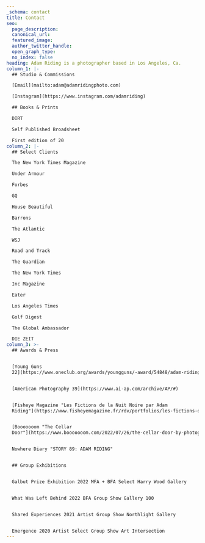 ```yaml
---
_schema: contact
title: Contact
seo:
  page_description:
  canonical_url:
  featured_image:
  author_twitter_handle:
  open_graph_type:
  no_index: false
heading: Adam Riding is a photographer based in Los Angeles, Ca.
column_1: |-
  ## Studio & Commissions

  [Email](mailto:adam@adamridingphoto.com)

  [Instagram](https://www.instagram.com/adamriding)

  ## Books & Prints

  DIRT

  Self Published Broadsheet

  First edition of 20
column_2: |-
  ## Select Clients

  The New York Times Magazine

  Under Armour

  Forbes

  GQ

  House Beautiful

  Barrons

  The Atlantic

  WSJ

  Road and Track

  The Guardian

  The New York Times

  Inc Magazine

  Eater

  Los Angeles Times

  Golf Digest

  The Global Ambassador

  DIE ZEIT
column_3: >-
  ## Awards & Press


  [Young Guns
  22](https://www.oneclub.org/awards/youngguns/-award/54848/adam-riding/)


  [American Photography 39](https://www.ai-ap.com/archive/AP/#)


  [Fisheye Magazine "Les Fictions de la Nuit Noire par Adam
  Riding"](https://www.fisheyemagazine.fr/rdv/portfolios/les-fictions-de-la-nuit-noire-par-adam-riding/)


  [Booooooom "The Cellar
  Door"](https://www.booooooom.com/2022/07/26/the-cellar-door-by-photographer-adam-riding/)


  Nowhere Diary "STORY 89: ADAM RIDING"


  ## Group Exhibitions


  Galbut Prize Exhibition 2022 MFA + BFA Select Harry Wood Gallery


  What Was Left Behind 2022 BFA Group Show Gallery 100


  Shared Experiences 2021 Artist Group Show Northlight Gallery


  Emergence 2020 Artist Select Group Show Art Intersection
---
```

